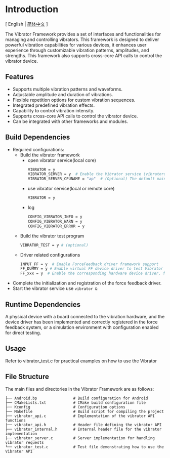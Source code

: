 # Introduction

\[ English | [简体中文](README_zh-cn.md) \]

The Vibrator Framework provides a set of interfaces and functionalities for managing and controlling vibrators. This framework is designed to deliver powerful vibration capabilities for various devices, it enhances user experience through customizable vibration patterns, amplitudes, and strengths. This framework also supports cross-core API calls to control the vibrator device.

## Features

- Supports multiple vibration patterns and waveforms.
- Adjustable amplitude and duration of vibrations.
- Flexible repetition options for custom vibration sequences.
- Integrated predefined vibration effects.
- Capability to control vibration intensity.
- Supports cross-core API calls to control the vibrator device.
- Can be integrated with other frameworks and modules.

## Build Dependencies

- Required configurations:
    - Build the vibrator framework
        - open vibrator service(local core)
            ```bash
            VIBRATOR = y
            VIBRATOR_SERVER = y  # Enable the Vibrator service (vibratord)
            VIBRATOR_SERVER_CPUNAME = "ap"  # (Optional) The default main core is the 'ap' core. You can choose the main core through the configuration.
            ```
        - use vibrator service(local or remote core)
            ```bash
            VIBRATOR = y
            ```
        - log
            ```bash
            CONFIG_VIBRATOR_INFO = y
            CONFIG_VIBRATOR_WARN = y
            CONFIG_VIBRATOR_ERROR = y
            ```
    - Build the vibrator test program
        ```bash
        VIBRATOR_TEST = y # (optional)
        ```
    - Driver related configurations
        ```bash
        INPUT_FF = y  # Enable ForceFeedback driver framework support
        FF_DUMMY = y # Enable virtual FF device driver to test Vibrator functionality (when no actual device is present)
        FF_xxx = y  # Enable the corresponding hardware device driver, for example, `FF_AW86225`.
        ```
- Complete the initialization and registration of the force feedback driver.
- Start the vibrator service use `vibrator &`

## Runtime Dependencies

A physical device with a board connected to the vibration hardware, and the device driver has been implemented and correctly registered in the force feedback system, or a simulation environment with configuration enabled for direct testing.

## Usage

Refer to vibrator_test.c for practical examples on how to use the Vibrator

## File Structure

The main files and directories in the Vibrator Framework are as follows:

```tree
├── Android.bp                # Build configuration for Android
├── CMakeLists.txt            # CMake build configuration file
├── Kconfig                   # Configuration options
├── Makefile                  # Build script for compiling the project
├── vibrator_api.c            # Implementation of the vibrator API functions
├── vibrator_api.h            # Header file defining the vibrator API
├── vibrator_internal.h       # Internal header file for the vibrator implementation
├── vibrator_server.c         # Server implementation for handling vibrator requests
└── vibrator_test.c           # Test file demonstrating how to use the Vibrator API
```